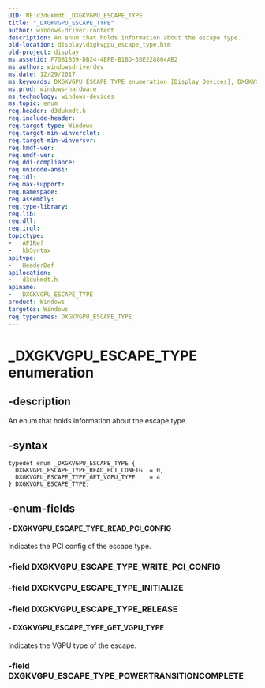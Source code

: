 ```yaml
---
UID: NE:d3dukmdt._DXGKVGPU_ESCAPE_TYPE
title: "_DXGKVGPU_ESCAPE_TYPE"
author: windows-driver-content
description: An enum that holds information about the escape type.
old-location: display\dxgkvgpu_escape_type.htm
old-project: display
ms.assetid: F7081B59-DB24-4BFE-B1BD-3BE228804AB2
ms.author: windowsdriverdev
ms.date: 12/29/2017
ms.keywords: DXGKVGPU_ESCAPE_TYPE enumeration [Display Devices], DXGKVGPU_ESCAPE_TYPE_GET_VGPU_TYPE, d3dukmdt/DXGKVGPU_ESCAPE_TYPE, _DXGKVGPU_ESCAPE_TYPE, DXGKVGPU_ESCAPE_TYPE, DXGKVGPU_ESCAPE_TYPE_READ_PCI_CONFIG, display.dxgkvgpu_escape_type, d3dukmdt/DXGKVGPU_ESCAPE_TYPE_GET_VGPU_TYPE, d3dukmdt/DXGKVGPU_ESCAPE_TYPE_READ_PCI_CONFIG
ms.prod: windows-hardware
ms.technology: windows-devices
ms.topic: enum
req.header: d3dukmdt.h
req.include-header: 
req.target-type: Windows
req.target-min-winverclnt: 
req.target-min-winversvr: 
req.kmdf-ver: 
req.umdf-ver: 
req.ddi-compliance: 
req.unicode-ansi: 
req.idl: 
req.max-support: 
req.namespace: 
req.assembly: 
req.type-library: 
req.lib: 
req.dll: 
req.irql: 
topictype:
-	APIRef
-	kbSyntax
apitype:
-	HeaderDef
apilocation:
-	d3dukmdt.h
apiname:
-	DXGKVGPU_ESCAPE_TYPE
product: Windows
targetos: Windows
req.typenames: DXGKVGPU_ESCAPE_TYPE
---
```


# _DXGKVGPU_ESCAPE_TYPE enumeration


## -description


An enum that holds information about the escape type.


## -syntax


````
typedef enum _DXGKVGPU_ESCAPE_TYPE { 
  DXGKVGPU_ESCAPE_TYPE_READ_PCI_CONFIG  = 0,
  DXGKVGPU_ESCAPE_TYPE_GET_VGPU_TYPE    = 4
} DXGKVGPU_ESCAPE_TYPE;
````


## -enum-fields




#### - DXGKVGPU_ESCAPE_TYPE_READ_PCI_CONFIG

Indicates the PCI config of the escape type.


### -field DXGKVGPU_ESCAPE_TYPE_WRITE_PCI_CONFIG



### -field DXGKVGPU_ESCAPE_TYPE_INITIALIZE



### -field DXGKVGPU_ESCAPE_TYPE_RELEASE



#### - DXGKVGPU_ESCAPE_TYPE_GET_VGPU_TYPE

Indicates the VGPU type of the escape.


### -field DXGKVGPU_ESCAPE_TYPE_POWERTRANSITIONCOMPLETE



